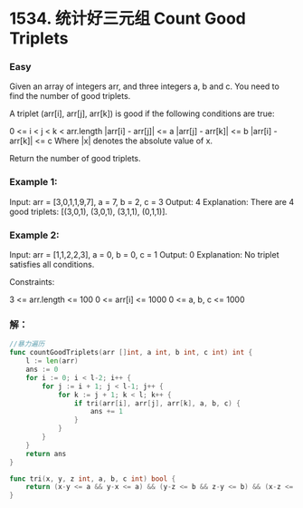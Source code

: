# 1534. 统计好三元组 Count Good Triplets

### Easy

Given an array of integers arr, and three integers a, b and c. You need to find the number of good triplets.

A triplet (arr[i], arr[j], arr[k]) is good if the following conditions are true:

0 <= i < j < k < arr.length
|arr[i] - arr[j]| <= a
|arr[j] - arr[k]| <= b
|arr[i] - arr[k]| <= c
Where |x| denotes the absolute value of x.

Return the number of good triplets.

### Example 1:

Input: arr = [3,0,1,1,9,7], a = 7, b = 2, c = 3
Output: 4
Explanation: There are 4 good triplets: [(3,0,1), (3,0,1), (3,1,1), (0,1,1)].

### Example 2:

Input: arr = [1,1,2,2,3], a = 0, b = 0, c = 1
Output: 0
Explanation: No triplet satisfies all conditions.

Constraints:

3 <= arr.length <= 100
0 <= arr[i] <= 1000
0 <= a, b, c <= 1000

### 解：

```go
//暴力遍历
func countGoodTriplets(arr []int, a int, b int, c int) int {
	l := len(arr)
	ans := 0
	for i := 0; i < l-2; i++ {
		for j := i + 1; j < l-1; j++ {
			for k := j + 1; k < l; k++ {
				if tri(arr[i], arr[j], arr[k], a, b, c) {
					ans += 1
				}
			}
		}
	}
	return ans
}

func tri(x, y, z int, a, b, c int) bool {
	return (x-y <= a && y-x <= a) && (y-z <= b && z-y <= b) && (x-z <= c && z-x <= c)
}
```